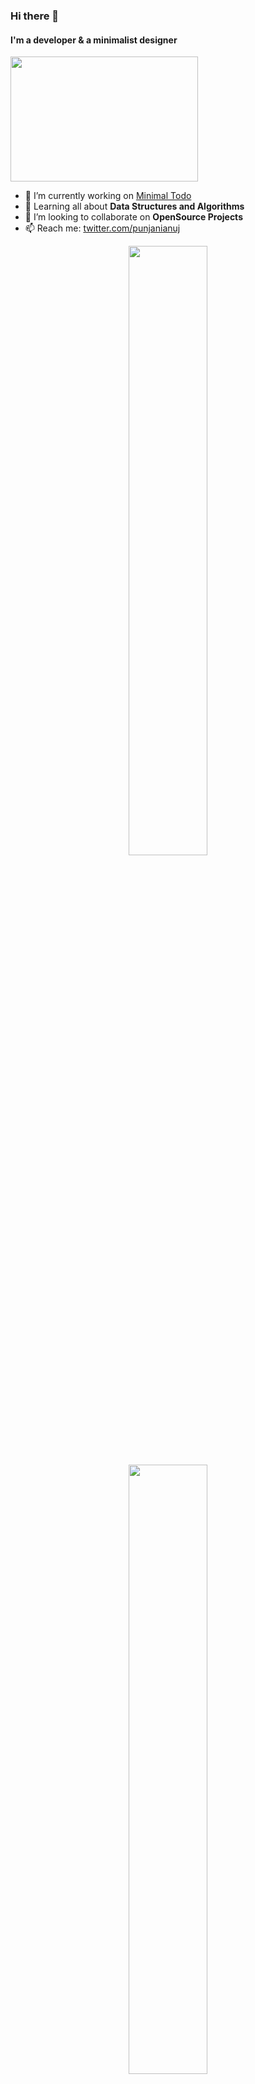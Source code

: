 
### Hi there 👋
#### I'm a developer & a minimalist designer

<img src="https://media.giphy.com/media/bcKmIWkUMCjVm/giphy.gif" height="200px" width="300px">

- 🔭 I’m currently working on [Minimal Todo](https://github.com/anujpunjani/MinimalTodo)
- 🌱 Learning all about **Data Structures and Algorithms**
- 👯 I’m looking to collaborate on **OpenSource Projects**
- 📫 Reach me: [twitter.com/punjanianuj](https://twitter.com/punjanianuj)

<p align="center">
  <img height="50%" width="auto" src ="https://github-readme-stats.vercel.app/api?username=anujpunjani&show_icons=true&count_private=true&theme=darcula&hide_border=true&hide=stars,issues,contribs&bg_color=00000000">
  <img height="50%" width="auto" src ="https://github-readme-stats.vercel.app/api/top-langs/?username=anujpunjani&layout=compact&hide_border=true&theme=darcula&bg_color=00000000&langs_count=6&hide=jupyter%20notebook,tex,css,php">
  <br>
</p>
<!-- [![Anuj's GitHub stats](https://github-readme-stats.vercel.app/api?username=anujpunjani&show_icons=true&count_private=true&theme=darcula&hide_border=true&hide=issues,contribs&bg_color=00000000)](https://github.com/anujpunjani)
[![Anuj's GitHub stats](https://github-readme-stats.vercel.app/api/top-langs/?username=anujpunjani&layout=compact&hide_border=true&theme=darcula&bg_color=00000000&langs_count=6&hide=jupyter%20notebook,tex,css,php)](https://github.com/anujpunjani) -->

<p align="left"> <img src="https://komarev.com/ghpvc/?username=anujpunjani&label=Visitors&color=brightgreen&style=flat" alt="anujpunjani" /> </p>
